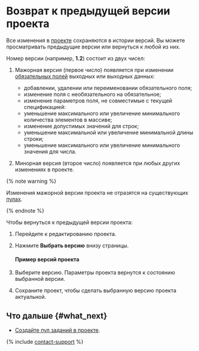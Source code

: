# Возврат к предыдущей версии проекта

Все изменения в [проекте](../../glossary.md#project-ru) сохраняются в истории версий. Вы можете просматривать предыдущие версии или вернуться к любой из них.

Номер версии (например, **1.2**) состоит из двух чисел:

1. Мажорная версия (первое число) появляется при изменении [обязательных полей](incoming.md#required) выходных или выходных данных:
    - добавлении, удалении или переименовании обязательного поля;
    - изменение поля с необязательного на обязательное;
    - изменение параметров поля, не совместимые с текущей спецификацией:
    - уменьшение максимального или увеличение минимального количества элементов в массиве;
    - изменение допустимых значений для строк;
    - уменьшение максимальной или увеличение минимальной длины строки;
    - уменьшение максимального или увеличение минимального значения для числа.

1. Минорная версия (второе число) появляется при любых других изменениях в проекте.

{% note warning %}

Изменения мажорной версии проекта не отразятся на существующих [пулах](../../glossary.md#pool-ru).

{% endnote %}


Чтобы вернуться к предыдущей версии проекта:
1. Перейдите к редактированию проекта.
1. Нажмите **Выбрать версию** внизу страницы.
    #### Пример версий проекта

1. Выберите версию. Параметры проекта вернутся к состоянию выбранной версии.
1. Сохраните проект, чтобы сделать выбранную версию проекта актуальной.


## Что дальше {#what_next}

- [Создайте пул заданий в проекте](pool-main.md).

{% include [contact-support](../_includes/contact-support-help.md) %}